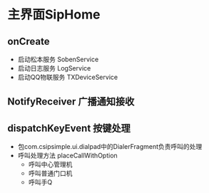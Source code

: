 # 主界面SipHome
## onCreate
* 启动松本服务 SobenService
* 启动日志服务 LogService
* 启动QQ物联服务 TXDeviceService

## NotifyReceiver 广播通知接收
## dispatchKeyEvent 按键处理
* 包com.csipsimple.ui.dialpad中的DialerFragment负责呼叫的处理
* 呼叫处理方法 placeCallWithOption
	* 呼叫中心管理机
	* 呼叫普通门口机
	* 呼叫手Q